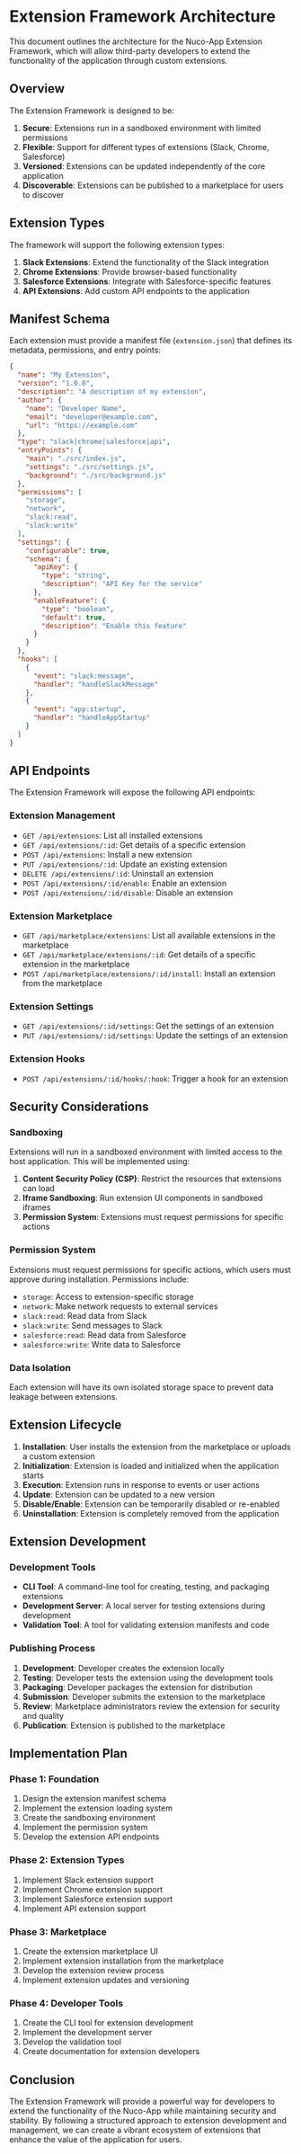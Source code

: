 # Extension Framework Architecture

This document outlines the architecture for the Nuco-App Extension Framework, which will allow third-party developers to extend the functionality of the application through custom extensions.

## Overview

The Extension Framework is designed to be:

1. **Secure**: Extensions run in a sandboxed environment with limited permissions
2. **Flexible**: Support for different types of extensions (Slack, Chrome, Salesforce)
3. **Versioned**: Extensions can be updated independently of the core application
4. **Discoverable**: Extensions can be published to a marketplace for users to discover

## Extension Types

The framework will support the following extension types:

1. **Slack Extensions**: Extend the functionality of the Slack integration
2. **Chrome Extensions**: Provide browser-based functionality
3. **Salesforce Extensions**: Integrate with Salesforce-specific features
4. **API Extensions**: Add custom API endpoints to the application

## Manifest Schema

Each extension must provide a manifest file (`extension.json`) that defines its metadata, permissions, and entry points:

```json
{
  "name": "My Extension",
  "version": "1.0.0",
  "description": "A description of my extension",
  "author": {
    "name": "Developer Name",
    "email": "developer@example.com",
    "url": "https://example.com"
  },
  "type": "slack|chrome|salesforce|api",
  "entryPoints": {
    "main": "./src/index.js",
    "settings": "./src/settings.js",
    "background": "./src/background.js"
  },
  "permissions": [
    "storage",
    "network",
    "slack:read",
    "slack:write"
  ],
  "settings": {
    "configurable": true,
    "schema": {
      "apiKey": {
        "type": "string",
        "description": "API Key for the service"
      },
      "enableFeature": {
        "type": "boolean",
        "default": true,
        "description": "Enable this feature"
      }
    }
  },
  "hooks": [
    {
      "event": "slack:message",
      "handler": "handleSlackMessage"
    },
    {
      "event": "app:startup",
      "handler": "handleAppStartup"
    }
  ]
}
```

## API Endpoints

The Extension Framework will expose the following API endpoints:

### Extension Management

- `GET /api/extensions`: List all installed extensions
- `GET /api/extensions/:id`: Get details of a specific extension
- `POST /api/extensions`: Install a new extension
- `PUT /api/extensions/:id`: Update an existing extension
- `DELETE /api/extensions/:id`: Uninstall an extension
- `POST /api/extensions/:id/enable`: Enable an extension
- `POST /api/extensions/:id/disable`: Disable an extension

### Extension Marketplace

- `GET /api/marketplace/extensions`: List all available extensions in the marketplace
- `GET /api/marketplace/extensions/:id`: Get details of a specific extension in the marketplace
- `POST /api/marketplace/extensions/:id/install`: Install an extension from the marketplace

### Extension Settings

- `GET /api/extensions/:id/settings`: Get the settings of an extension
- `PUT /api/extensions/:id/settings`: Update the settings of an extension

### Extension Hooks

- `POST /api/extensions/:id/hooks/:hook`: Trigger a hook for an extension

## Security Considerations

### Sandboxing

Extensions will run in a sandboxed environment with limited access to the host application. This will be implemented using:

1. **Content Security Policy (CSP)**: Restrict the resources that extensions can load
2. **Iframe Sandboxing**: Run extension UI components in sandboxed iframes
3. **Permission System**: Extensions must request permissions for specific actions

### Permission System

Extensions must request permissions for specific actions, which users must approve during installation. Permissions include:

- `storage`: Access to extension-specific storage
- `network`: Make network requests to external services
- `slack:read`: Read data from Slack
- `slack:write`: Send messages to Slack
- `salesforce:read`: Read data from Salesforce
- `salesforce:write`: Write data to Salesforce

### Data Isolation

Each extension will have its own isolated storage space to prevent data leakage between extensions.

## Extension Lifecycle

1. **Installation**: User installs the extension from the marketplace or uploads a custom extension
2. **Initialization**: Extension is loaded and initialized when the application starts
3. **Execution**: Extension runs in response to events or user actions
4. **Update**: Extension can be updated to a new version
5. **Disable/Enable**: Extension can be temporarily disabled or re-enabled
6. **Uninstallation**: Extension is completely removed from the application

## Extension Development

### Development Tools

- **CLI Tool**: A command-line tool for creating, testing, and packaging extensions
- **Development Server**: A local server for testing extensions during development
- **Validation Tool**: A tool for validating extension manifests and code

### Publishing Process

1. **Development**: Developer creates the extension locally
2. **Testing**: Developer tests the extension using the development tools
3. **Packaging**: Developer packages the extension for distribution
4. **Submission**: Developer submits the extension to the marketplace
5. **Review**: Marketplace administrators review the extension for security and quality
6. **Publication**: Extension is published to the marketplace

## Implementation Plan

### Phase 1: Foundation

1. Design the extension manifest schema
2. Implement the extension loading system
3. Create the sandboxing environment
4. Implement the permission system
5. Develop the extension API endpoints

### Phase 2: Extension Types

1. Implement Slack extension support
2. Implement Chrome extension support
3. Implement Salesforce extension support
4. Implement API extension support

### Phase 3: Marketplace

1. Create the extension marketplace UI
2. Implement extension installation from the marketplace
3. Develop the extension review process
4. Implement extension updates and versioning

### Phase 4: Developer Tools

1. Create the CLI tool for extension development
2. Implement the development server
3. Develop the validation tool
4. Create documentation for extension developers

## Conclusion

The Extension Framework will provide a powerful way for developers to extend the functionality of the Nuco-App while maintaining security and stability. By following a structured approach to extension development and management, we can create a vibrant ecosystem of extensions that enhance the value of the application for users. 